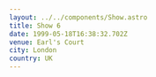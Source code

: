 ```yaml
---
layout: ../../components/Show.astro
title: Show 6
date: 1999-05-18T16:38:32.702Z
venue: Earl's Court
city: London
country: UK
---
```

